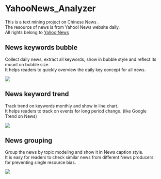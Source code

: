# YahooNews_Analyzer

This is a text mining project on Chinese News . <br>
The resource of news is from Yahoo! News website daily. <br>
All rights belong to [Yahoo!News]("https://tw.news.yahoo.com/") <br>

## News keywords bubble 
Collect daily news, extract all keywords, show in bubble style and reflect its mount on bubble size. <br>
It helps readers to quickly overview the daily key concept for all news.

![](https://i.imgur.com/dndHq3x.png)

## News keyword trend
Track trend on keywords monthly and show in line chart. <br>
It helps readers to track on events for long period change. (like Google Trend on News)

![](https://i.imgur.com/NXLO2KD.png)

## News grouping

Group the news by topic modeling and show it in News caption style. <br>
It is easy for readers to check similar news from different News producers for preventing single resource bias. 

![](https://i.imgur.com/HypTB3c.png)



